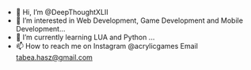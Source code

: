 - 👋 Hi, I’m @DeepThoughtXLII
- 👀 I’m interested in Web Development, Game Development and Mobile Development...
- 🌱 I’m currently learning LUA and Python ...
- 📫 How to reach me on 
Instagram @acrylicgames 
Email tabea.hasz@gmail.com

<!---
DeepThoughtXLII/DeepThoughtXLII is a ✨ special ✨ repository because its `README.md` (this file) appears on your GitHub profile.
You can click the Preview link to take a look at your changes.
--->
